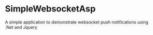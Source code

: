 # SimpleWebsocketAsp
A simple application to demonstrate websocket push notifications using .Net and Jquery
